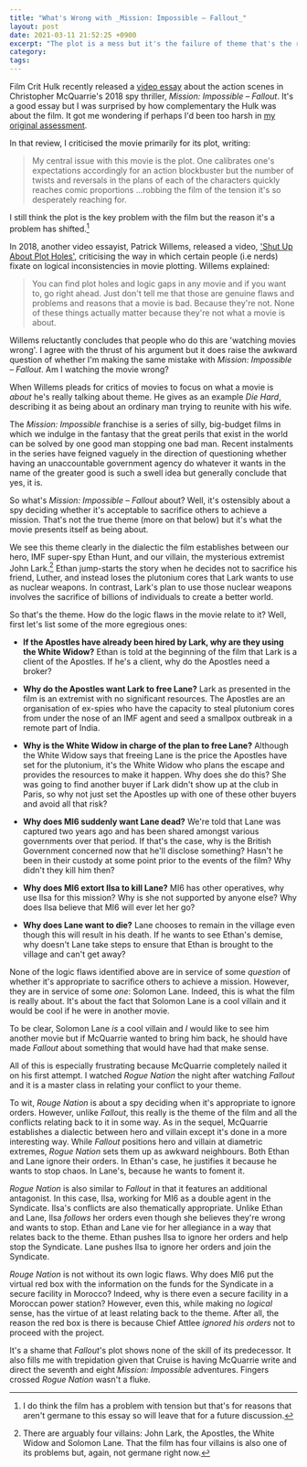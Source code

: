 ```yaml
---
title: "What's Wrong with _Mission: Impossible – Fallout_"
layout: post
date: 2021-03-11 21:52:25 +0900
excerpt: "The plot is a mess but it's the failure of theme that's the real problem."
category: 
tags: 
---
```


Film Crit Hulk recently released a [video essay][fch-video] about the action scenes in Christopher McQuarrie's 2018 spy thriller, _Mission: Impossible – Fallout_. It's a good essay but I was surprised by how complementary the Hulk was about the film. It got me wondering if perhaps I'd been too harsh in [my original assessment][fallout-review].

[fch-video]: https://www.youtube.com/watch?v=BDcz2owOMs0 "'Breaking Down the Action in MISSION: IMPOSSIBLE – FALLOUT' by Film Crit Hulk"

[fallout-review]: https://letterboxd.com/pyrmont/film/mission-impossible-fallout/ "My Letterboxd review of 'Mission: Impossible – Fallout'"

In that review, I criticised the movie primarily for its plot, writing:

> My central issue with this movie is the plot. One calibrates one's expectations accordingly for an action blockbuster but the number of twists and reversals in the plans of each of the characters quickly reaches comic proportions ...robbing the film of the tension it's so desperately reaching for.

I still think the plot is the key problem with the film but the reason it's a problem has shifted.[^1]

In 2018, another video essayist, Patrick Willems, released a video, ['Shut Up About Plot Holes'][pw-video], criticising the way in which certain people (i.e nerds) fixate on logical inconsistencies in movie plotting. Willems explained:

[pw-video]: https://www.youtube.com/watch?v=j9HivyjAKlc "'Shut Up About Plot Holes' by Patrick Willems"

> You can find plot holes and logic gaps in any movie and if you want to, go right ahead. Just don't tell me that those are genuine flaws and problems and reasons that a movie is bad. Because they're not. None of these things actually matter because they're not what a movie is about.

Willems reluctantly concludes that people who do this are 'watching movies wrong'. I agree with the thrust of his argument but it does raise the awkward question of whether I'm making the same mistake with _Mission: Impossible – Fallout_. Am I watching the movie wrong?

When Willems pleads for critics of movies to focus on what a movie is _about_ he's really talking about theme. He gives as an example _Die Hard_, describing it as being about an ordinary man trying to reunite with his wife.

The _Mission: Impossible_ franchise is a series of silly, big-budget films in which we indulge in the fantasy that the great perils that exist in the world can be solved by one good man stopping one bad man. Recent instalments in the series have feigned vaguely in the direction of questioning whether having an unaccountable government agency do whatever it wants in the name of the greater good is such a swell idea but generally conclude that yes, it is.

So what's _Mission: Impossible – Fallout_ about? Well, it's ostensibly about a spy deciding whether it's acceptable to sacrifice others to achieve a mission. That's not the true theme (more on that below) but it's what the movie presents itself as being about.

We see this theme clearly in the dialectic the film establishes between our hero, IMF super-spy Ethan Hunt, and our villain, the mysterious extremist John Lark.[^2] Ethan jump-starts the story when he decides not to sacrifice his friend, Luther, and instead loses the plutonium cores that Lark wants to use as nuclear weapons. In contrast, Lark's plan to use those nuclear weapons involves the sacrifice of billions of individuals to create a better world.

So that's the theme. How do the logic flaws in the movie relate to it? Well, first let's list some of the more egregious ones:

   * **If the Apostles have already been hired by Lark, why are they using the White Widow?** Ethan is told at the beginning of the film that Lark is a client of the Apostles. If he's a client, why do the Apostles need a broker?

   * **Why do the Apostles want Lark to free Lane?** Lark as presented in the film is an extremist with no significant resources. The Apostles are an organisation of ex-spies who have the capacity to steal plutonium cores from under the nose of an IMF agent and seed a smallpox outbreak in a remote part of India.

   * **Why is the White Widow in charge of the plan to free Lane?** Although the White Widow says that freeing Lane is the price the Apostles have set for the plutonium, it's the White Widow who plans the escape and provides the resources to make it happen. Why does she do this? She was going to find another buyer if Lark didn't show up at the club in Paris, so why not just set the Apostles up with one of these other buyers and avoid all that risk?

   * **Why does MI6 suddenly want Lane dead?** We're told that Lane was captured two years ago and has been shared amongst various governments over that period. If that's the case, why is the British Government concerned now that he'll disclose something? Hasn't he been in their custody at some point prior to the events of the film? Why didn't they kill him then?

   * **Why does MI6 extort Ilsa to kill Lane?** MI6 has other operatives, why use Ilsa for this mission? Why is she not supported by anyone else? Why does Ilsa believe that MI6 will ever let her go?

   * **Why does Lane want to die?** Lane chooses to remain in the village even though this will result in his death. If he wants to see Ethan's demise, why doesn't Lane take steps to ensure that Ethan is brought to the village and can't get away?

None of the logic flaws identified above are in service of some _question_ of whether it's appropriate to sacrifice others to achieve a mission. However, they are in service of some _one_: Solomon Lane. Indeed, this is what the film is really about. It's about the fact that Solomon Lane is a cool villain and it would be cool if he were in another movie.

To be clear, Solomon Lane _is_ a cool villain and _I_ would like to see him another movie but if McQuarrie wanted to bring him back, he should have made _Fallout_ about something that would have had that make sense.

All of this is especially frustrating because McQuarrie completely nailed it on his first attempt. I watched _Rogue Nation_ the night after watching _Fallout_ and it is a master class in relating your conflict to your theme.

To wit, _Rouge Nation_ is about a spy deciding when it's appropriate to ignore orders. However, unlike _Fallout_, this really is the theme of the film and all the conflicts relating back to it in some way. As in the sequel, McQuarrie establishes a dialectic between hero and villain except it's done in a more interesting way. While _Fallout_ positions hero and villain at diametric extremes, _Rogue Nation_ sets them up as awkward neighbours. Both Ethan and Lane ignore their orders. In Ethan's case, he justifies it because he wants to stop chaos. In Lane's, because he wants to foment it.

_Rogue Nation_ is also similar to _Fallout_ in that it features an additional antagonist. In this case, Ilsa, working for MI6 as a double agent in the Syndicate. Ilsa's conflicts are also thematically appropriate. Unlike Ethan and Lane, Ilsa _follows_ her orders even though she believes they're wrong and wants to stop. Ethan and Lane vie for her allegiance in a way that relates back to the theme. Ethan pushes Ilsa to ignore her orders and help stop the Syndicate. Lane pushes Ilsa to ignore her orders and join the Syndicate.

_Rouge Nation_ is not without its own logic flaws. Why does MI6 put the virtual red box with the information on the funds for the Syndicate in a secure facility in Morocco? Indeed, why is there even a secure facility in a Moroccan power station? However, even this, while making no _logical_ sense, has the virtue of at least relating back to the theme. After all, the reason the red box is there is because Chief Attlee _ignored his orders_ not to proceed with the project.

It's a shame that _Fallout_'s plot shows none of the skill of its predecessor. It also fills me with trepidation given that Cruise is having McQuarrie write and direct the seventh and eight _Mission: Impossible_ adventures. Fingers crossed _Rogue Nation_ wasn't a fluke.

[^1]: I do think the film has a problem with tension but that's for reasons that aren't germane to this essay so will leave that for a future discussion.

[^2]: There are arguably four villains: John Lark, the Apostles, the White Widow and Solomon Lane. That the film has four villains is also one of its problems but, again, not germane right now.